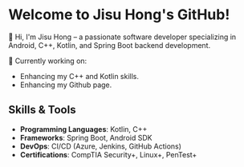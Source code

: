 # Welcome to Jisu Hong's GitHub!
👋 Hi, I'm Jisu Hong – a passionate software developer specializing in Android, C++, Kotlin, and Spring Boot backend development.

🔭 Currently working on: 
- Enhancing my C++ and Kotlin skills.
- Enhancing my Github page.

## Skills & Tools
- **Programming Languages**: Kotlin, C++
- **Frameworks**: Spring Boot, Android SDK
- **DevOps**: CI/CD (Azure, Jenkins, GitHub Actions)
- **Certifications**: CompTIA Security+, Linux+, PenTest+
